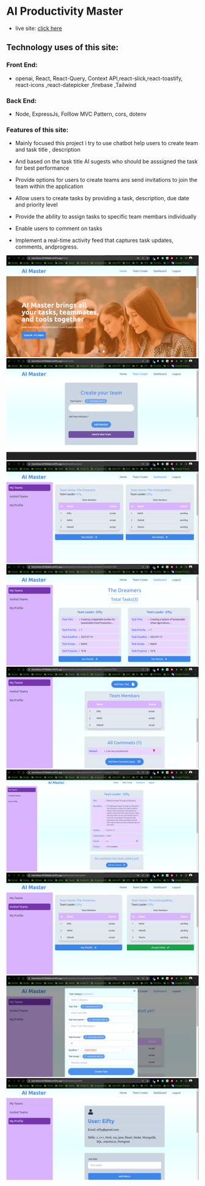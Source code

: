 # AI Productivity Master 
 
* live site: [click here](https://marvelous-elf-0bda0a.netlify.app/ )  

## Technology uses of this site:
### Front End:

* openai, React, React-Query, Context API,react-slick,react-toastify, react-icons ,react-datepicker ,firebase ,Tailwind  


### Back End:

* Node, ExpressJs, Folllow MVC Pattern, cors, dotenv

### Features of this site:
* Mainly focused this project i try to use chatbot  help users  to create team and task title , description 
* And based on the task title AI sugests who should be asssigned the task for best performance

*  Provide options for users to create teams ans send invitations to join the team within the application
* Allow users to create tasks by providing a task, description, due date and priority level
* Provide the ability to assign tasks to specific team membars individually
* Enable users to comment on tasks
* Implement a real-time activity feed that captures task updates, comments, andprogress.
    
![Alt text](output/img-1.png)
![Alt text](output/img-2.png)
![Alt text](output/img-3.png)
![Alt text](output/img-4.png)
![Alt text](output/img-5.png)
![Alt text](output/img-6.png)
![Alt text](output/img-7.png)
![Alt text](output/img-8.png)
![Alt text](output/img-10.png)
 

